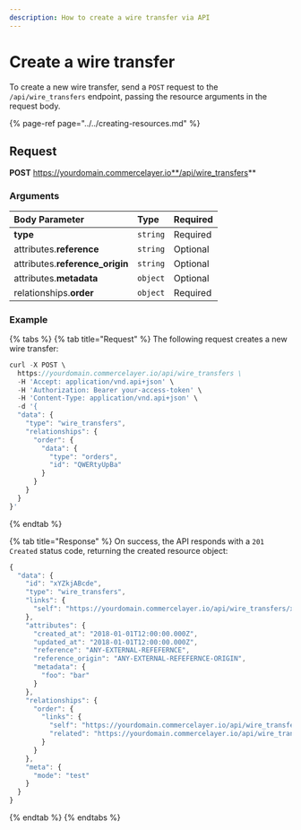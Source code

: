 ```yaml
---
description: How to create a wire transfer via API
---
```


# Create a wire transfer

To create a new wire transfer, send a `POST` request to the `/api/wire_transfers` endpoint, passing the resource arguments in the request body.

{% page-ref page="../../creating-resources.md" %}

## Request

**POST** https://yourdomain.commercelayer.io**/api/wire_transfers**

### Arguments

| Body Parameter | Type | Required |
| :--- | :--- | :--- |
| **type** | `string` | Required |
| attributes.**reference** | `string` | Optional |
| attributes.**reference_origin** | `string` | Optional |
| attributes.**metadata** | `object` | Optional |
| relationships.**order** | `object` | Required |

### Example

{% tabs %}
{% tab title="Request" %}
The following request creates a new wire transfer:

```javascript
curl -X POST \
  https://yourdomain.commercelayer.io/api/wire_transfers \
  -H 'Accept: application/vnd.api+json' \
  -H 'Authorization: Bearer your-access-token' \
  -H 'Content-Type: application/vnd.api+json' \
  -d '{
  "data": {
    "type": "wire_transfers",
    "relationships": {
      "order": {
        "data": {
          "type": "orders",
          "id": "QWERtyUpBa"
        }
      }
    }
  }
}'
```
{% endtab %}

{% tab title="Response" %}
On success, the API responds with a `201 Created` status code, returning the created resource object:

```javascript
{
  "data": {
    "id": "xYZkjABcde",
    "type": "wire_transfers",
    "links": {
      "self": "https://yourdomain.commercelayer.io/api/wire_transfers/xYZkjABcde"
    },
    "attributes": {
      "created_at": "2018-01-01T12:00:00.000Z",
      "updated_at": "2018-01-01T12:00:00.000Z",
      "reference": "ANY-EXTERNAL-REFEFERNCE",
      "reference_origin": "ANY-EXTERNAL-REFEFERNCE-ORIGIN",
      "metadata": {
        "foo": "bar"
      }
    },
    "relationships": {
      "order": {
        "links": {
          "self": "https://yourdomain.commercelayer.io/api/wire_transfers/xYZkjABcde/relationships/order",
          "related": "https://yourdomain.commercelayer.io/api/wire_transfers/xYZkjABcde/order"
        }
      }
    },
    "meta": {
      "mode": "test"
    }
  }
}
```
{% endtab %}
{% endtabs %}

